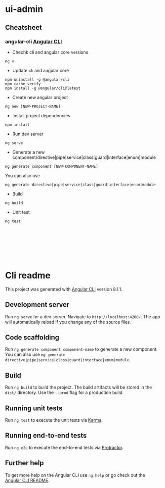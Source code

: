 # ui-admin

## Cheatsheet

### angular-cli [Angular CLI](https://www.npmjs.com/package/@angular/cli)

- Chechk cli and angular core versions

`ng v`

- Update cli and angular core

````
npm uninstall -g @angular/cli
npm cache verify
npm install -g @angular/cli@latest
````

- Create new angular project

`ng new [NEW-PROJECT-NAME]`

- Install project dependencies

`npm install`

- Run dev server

`ng serve`

- Generate a new component/directive|pipe|service|class|guard|interface|enum|module

`ng generate component [NEW-COMPONENT-NAME]`

You can also use 

`ng generate directive|pipe|service|class|guard|interface|enum|module`

- Build

`ng build`

- Unit test

`ng test`













````








````
# Cli readme

This project was generated with [Angular CLI](https://github.com/angular/angular-cli) version 8.1.1.

## Development server

Run `ng serve` for a dev server. Navigate to `http://localhost:4200/`. The app will automatically reload if you change any of the source files.

## Code scaffolding

Run `ng generate component component-name` to generate a new component. You can also use `ng generate directive|pipe|service|class|guard|interface|enum|module`.

## Build

Run `ng build` to build the project. The build artifacts will be stored in the `dist/` directory. Use the `--prod` flag for a production build.

## Running unit tests

Run `ng test` to execute the unit tests via [Karma](https://karma-runner.github.io).

## Running end-to-end tests

Run `ng e2e` to execute the end-to-end tests via [Protractor](http://www.protractortest.org/).

## Further help

To get more help on the Angular CLI use `ng help` or go check out the [Angular CLI README](https://github.com/angular/angular-cli/blob/master/README.md).